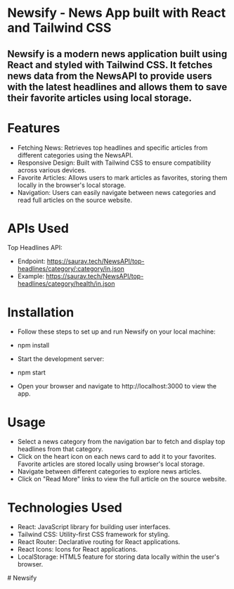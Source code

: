 # Newsify - News App built with React and Tailwind CSS
## Newsify is a modern news application built using React and styled with Tailwind CSS. It fetches news data from the NewsAPI to provide users with the latest headlines and allows them to save their favorite articles using local storage.


# Features
- Fetching News: Retrieves top headlines and specific articles from different categories using the NewsAPI.
- Responsive Design: Built with Tailwind CSS to ensure compatibility across various devices.
- Favorite Articles: Allows users to mark articles as favorites, storing them locally in the browser's local storage.
- Navigation: Users can easily navigate between news categories and read full articles on the source website.

# APIs Used
Top Headlines API:

- Endpoint: https://saurav.tech/NewsAPI/top-headlines/category/:category/in.json
- Example: https://saurav.tech/NewsAPI/top-headlines/category/health/in.json

# Installation
- Follow these steps to set up and run Newsify on your local machine:

- npm install
- Start the development server:


- npm start
- Open your browser and navigate to http://localhost:3000 to view the app.

# Usage
- Select a news category from the navigation bar to fetch and display top headlines from that category.
- Click on the heart icon on each news card to add it to your favorites. Favorite articles are stored locally using browser's local storage.
- Navigate between different categories to explore news articles.
- Click on "Read More" links to view the full article on the source website.

# Technologies Used
- React: JavaScript library for building user interfaces.
- Tailwind CSS: Utility-first CSS framework for styling.
- React Router: Declarative routing for React applications.
- React Icons: Icons for React applications.
- LocalStorage: HTML5 feature for storing data locally within the user's browser.
  
#   N e w s i f y 
 
 
